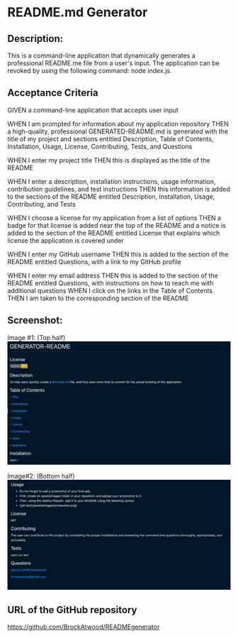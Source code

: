 # README.md Generator

## Description:

This is a command-line application that dynamically generates a professional README.me file from a user's input. The application can be revoked by using the following command: node index.js.

## Acceptance Criteria

GIVEN a command-line application that accepts user input

WHEN I am prompted for information about my application repository
THEN a high-quality, professional GENERATED-README.md is generated with the title of my project and sections entitled Description, Table of Contents, Installation, Usage, License, Contributing, Tests, and Questions

WHEN I enter my project title
THEN this is displayed as the title of the README

WHEN I enter a description, installation instructions, usage information, contribution guidelines, and test instructions
THEN this information is added to the sections of the README entitled Description, Installation, Usage, Contributing, and Tests

WHEN I choose a license for my application from a list of options
THEN a badge for that license is added near the top of the README and a notice is added to the section of the README entitled License that explains which license the application is covered under

WHEN I enter my GitHub username
THEN this is added to the section of the README entitled Questions, with a link to my GitHub profile

WHEN I enter my email address
THEN this is added to the section of the README entitled Questions, with instructions on how to reach me with additional questions WHEN I click on the links in the Table of Contents THEN I am taken to the corresponding section of the README

## Screenshot:

Image #1: (Top half)
![image1](assets-images/image1.png)

Image#2: (Bottom half)
![image1](assets-images/image2.png)

## URL of the GitHub repository

https://github.com/BrockAtwood/READMEgenerator
